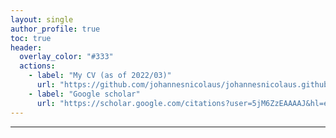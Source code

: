 ```yaml
---
layout: single
author_profile: true
toc: true
header:
  overlay_color: "#333"
  actions:
    - label: "My CV (as of 2022/03)"
      url: "https://github.com/johannesnicolaus/johannesnicolaus.github.io/raw/master/files/20220307_CV.pdf"
    - label: "Google scholar"
      url: "https://scholar.google.com/citations?user=5jM6ZzEAAAAJ&hl=en"
---
```


---

